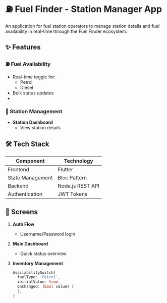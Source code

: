 # ⛽ Fuel Finder - Station Manager App

An application for fuel station operators to manage station details and fuel availability in real-time through the Fuel Finder ecosystem.

## ✨ Features

### ⛽ Fuel Availability
- Real-time toggle for:
  - Petrol
  - Diesel
- Bulk status updates
- 
### 🏪 Station Management
- **Station Dashboard**
  - View station details
## 🛠 Tech Stack

| Component          | Technology               |
|--------------------|-------------------------|
| Frontend           | Flutter                 |
| State Management   | Bloc Pattern            |
| Backend            | Node.js REST API        |
| Authentication     | JWT Tokens              |

## 📱 Screens

1. **Auth Flow**
   - Username/Password login

2. **Main Dashboard**
   - Quick status overview

3. **Inventory Management**
   ```dart
   AvailabilitySwitch(
     fuelType: 'Petrol',
     initialValue: true,
     onChanged: (bool value) {
     },
   )
